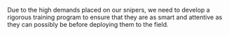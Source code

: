 Due to the high demands placed on our snipers,
we need to develop a rigorous training program to ensure that they are as smart and attentive as they can possibly
be before deploying them to the field.
